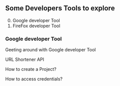## Some Developers Tools to explore

0. Google developer Tool
0. FireFox developer Tool 

### Google developer Tool

Geeting around with Google developer Tool

URL Shortener API 

How to create a Project?

How to access credentials?


